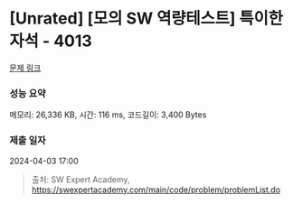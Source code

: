 # [Unrated] [모의 SW 역량테스트] 특이한 자석 - 4013 

[문제 링크](https://swexpertacademy.com/main/code/problem/problemDetail.do?contestProbId=AWIeV9sKkcoDFAVH) 

### 성능 요약

메모리: 26,336 KB, 시간: 116 ms, 코드길이: 3,400 Bytes

### 제출 일자

2024-04-03 17:00



> 출처: SW Expert Academy, https://swexpertacademy.com/main/code/problem/problemList.do